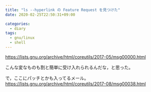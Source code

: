 ```yaml
---
title: "ls --hyperlink の Feature Request を見つけた"
date: 2020-02-25T22:50:31+09:00

categories:
  - diary
tags:
  - gnu/linux
  - shell
---
```


https://lists.gnu.org/archive/html/coreutils/2017-05/msg00000.html

こんな変なものも割と簡単に受け入れられるんだな，と思った。

で，ここにパッチとかも入ってるメール。
https://lists.gnu.org/archive/html/coreutils/2017-08/msg00038.html

